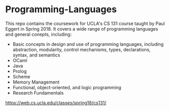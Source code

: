 # Programming-Languages
This repo contains the coursework for UCLA's CS 131 course taught by Paul Eggert in Spring 2018. It covers a wide range of programming languages and general conepts, including: 
* Basic concepts in design and use of programming languages, including abstraction, modularity, control mechanisms, types, declarations, syntax, and semantics
* OCaml 
* Java 
* Prolog
* Scheme
* Memory Management 
* Functional, object-oriented, and logic programming 
* Research Fundamentals 

https://web.cs.ucla.edu/classes/spring18/cs131/
